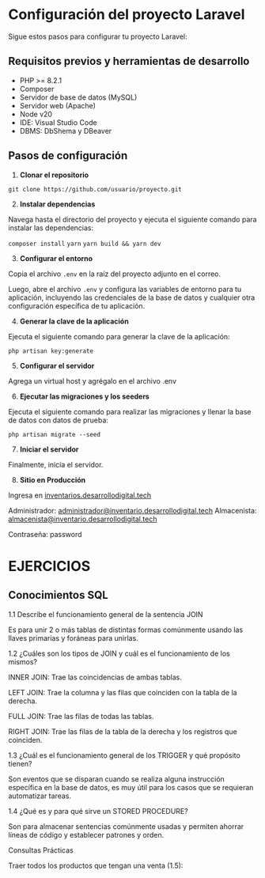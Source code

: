 # Configuración del proyecto Laravel

Sigue estos pasos para configurar tu proyecto Laravel:

## Requisitos previos y herramientas de desarrollo

- PHP >= 8.2.1
- Composer
- Servidor de base de datos (MySQL)
- Servidor web (Apache)
- Node v20
- IDE: Visual Studio Code
- DBMS: DbShema y DBeaver


## Pasos de configuración

1. **Clonar el repositorio**

`git clone https://github.com/usuario/proyecto.git`


2. **Instalar dependencias**

Navega hasta el directorio del proyecto y ejecuta el siguiente comando para instalar las dependencias:

`composer install`
`yarn`
`yarn build && yarn dev`


3. **Configurar el entorno**

Copia el archivo `.env` en la raíz del proyecto adjunto en el correo.

Luego, abre el archivo `.env` y configura las variables de entorno para tu aplicación, incluyendo las credenciales de la base de datos y cualquier otra configuración específica de tu aplicación.

4. **Generar la clave de la aplicación**

Ejecuta el siguiente comando para generar la clave de la aplicación:

`php artisan key:generate`

5. **Configurar el servidor**

Agrega un virtual host y agrégalo en el archivo .env 

6. **Ejecutar las migraciones y los seeders**

Ejecuta el siguiente comando para realizar las migraciones y llenar la base de datos con datos de prueba:


`php artisan migrate --seed`

7. **Iniciar el servidor**

Finalmente, inicia el servidor.

8. **Sitio en Producción**

<!-- link https://inventarios.desarrollodigital.tech/ -->

Ingresa en [inventarios.desarrollodigital.tech](inventario.desarrollodigital.tech,"Title") 

<!-- con los usuarios -->
Administrador: administrador@inventario.desarrollodigital.tech
Almacenista: almacenista@inventario.desarrollodigital.tech

Contraseña: password

# EJERCICIOS

## Conocimientos SQL

1.1 Describe el funcionamiento general de la sentencia JOIN

Es para unir 2 o más tablas de distintas formas comúnmente usando las llaves primarias y foráneas para unirlas.

1.2 ¿Cuáles son los tipos de JOIN y cuál es el funcionamiento de los mismos?

INNER JOIN:
Trae las coincidencias de ambas tablas.

LEFT JOIN:
Trae la columna y las filas que coinciden con la tabla de la derecha.

FULL JOIN:
Trae las filas de todas las tablas.

RIGHT JOIN:
Trae las filas de la tabla de la derecha y los registros que coinciden.

1.3 ¿Cuál es el funcionamiento general de los TRIGGER y qué propósito tienen?

Son eventos que se disparan cuando se realiza alguna instrucción específica en la base de datos, es muy útil para los casos que se requieran automatizar tareas.

1.4 ¿Qué es y para qué sirve un STORED PROCEDURE?

Son para almacenar sentencias comúnmente usadas y permiten ahorrar líneas de código y establecer patrones y orden.

Consultas Prácticas

Traer todos los productos que tengan una venta (1.5):
